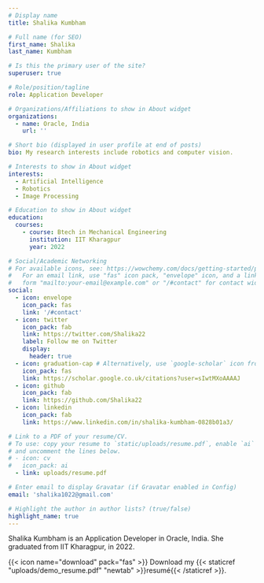 ```yaml
---
# Display name
title: Shalika Kumbham

# Full name (for SEO)
first_name: Shalika
last_name: Kumbham

# Is this the primary user of the site?
superuser: true

# Role/position/tagline
role: Application Developer

# Organizations/Affiliations to show in About widget
organizations:
  - name: Oracle, India
    url: ''

# Short bio (displayed in user profile at end of posts)
bio: My research interests include robotics and computer vision.

# Interests to show in About widget
interests:
  - Artificial Intelligence
  - Robotics
  - Image Processing

# Education to show in About widget
education:
  courses:
    - course: Btech in Mechanical Engineering
      institution: IIT Kharagpur
      year: 2022

# Social/Academic Networking
# For available icons, see: https://wowchemy.com/docs/getting-started/page-builder/#icons
#   For an email link, use "fas" icon pack, "envelope" icon, and a link in the
#   form "mailto:your-email@example.com" or "/#contact" for contact widget.
social:
  - icon: envelope
    icon_pack: fas
    link: '/#contact'
  - icon: twitter
    icon_pack: fab
    link: https://twitter.com/Shalika22
    label: Follow me on Twitter
    display:
      header: true
  - icon: graduation-cap # Alternatively, use `google-scholar` icon from `ai` icon pack
    icon_pack: fas
    link: https://scholar.google.co.uk/citations?user=sIwtMXoAAAAJ
  - icon: github
    icon_pack: fab
    link: https://github.com/Shalika22
  - icon: linkedin
    icon_pack: fab
    link: https://www.linkedin.com/in/shalika-kumbham-0828b01a3/

# Link to a PDF of your resume/CV.
# To use: copy your resume to `static/uploads/resume.pdf`, enable `ai` icons in `params.yaml`,
# and uncomment the lines below.
# - icon: cv
#   icon_pack: ai
  - link: uploads/resume.pdf

# Enter email to display Gravatar (if Gravatar enabled in Config)
email: 'shalika1022@gmail.com'

# Highlight the author in author lists? (true/false)
highlight_name: true
---
```


Shalika Kumbham is an Application Developer in Oracle, India. She graduated from IIT Kharagpur, in 2022.

{{< icon name="download" pack="fas" >}} Download my {{< staticref "uploads/demo_resume.pdf" "newtab" >}}resumé{{< /staticref >}}.
